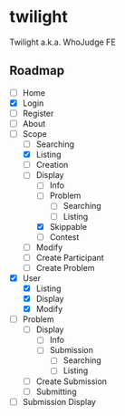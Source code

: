 # twilight

Twilight a.k.a. WhoJudge FE

## Roadmap
- [ ] Home
- [x] Login
- [ ] Register
- [ ] About
- [ ] Scope
    - [ ] Searching
    - [x] Listing
    - [ ] Creation
    - [ ] Display
        - [ ] Info
        - [ ] Problem
            - [ ] Searching
            - [ ] Listing
        - [x] Skippable
        - [ ] Contest
    - [ ] Modify
    - [ ] Create Participant
    - [ ] Create Problem
- [x] User
    - [x] Listing
    - [x] Display
    - [x] Modify
- [ ] Problem
    - [ ] Display
        - [ ] Info
        - [ ] Submission
            - [ ] Searching
            - [ ] Listing
    - [ ] Create Submission
    - [ ] Submitting
- [ ] Submission Display
